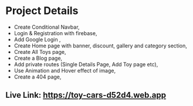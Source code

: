 # Project Details

* Create Conditional Navbar,
* Login & Registration with firebase,
* Add Google Login ,
* Create Home page with banner, discount, gallery and category section,
* Create All Toys page,
* Create a Blog page,
* Add private routes (Single Details Page, Add Toy page etc),
* Use Animation and Hover effect of image,
* Create a 404 page,

## Live Link: https://toy-cars-d52d4.web.app
